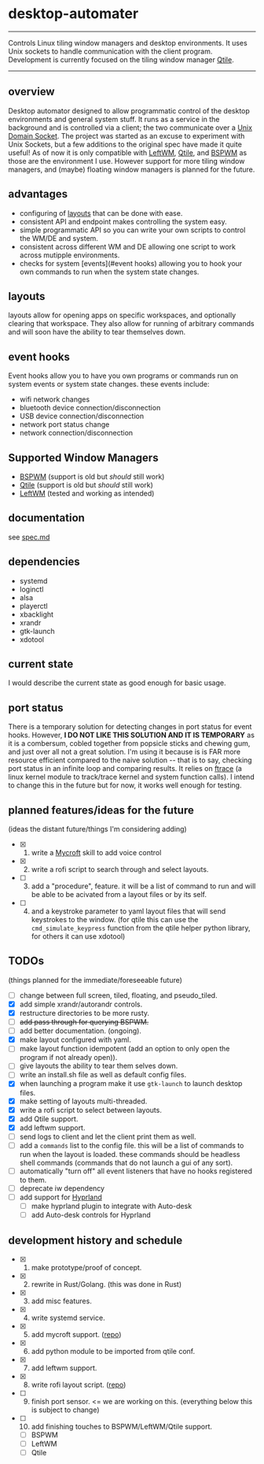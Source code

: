 # desktop-automater

---

Controls Linux tiling window managers and desktop environments. It uses Unix sockets to handle communication with the client program. Development is currently focused on the tiling window manager [Qtile](http://www.qtile.org/).

---

## overview

Desktop automator designed to allow programmatic control of the desktop environments and general system stuff. It runs as a service in the background and is controlled via a client; the two communicate over a [Unix Domain Socket](https://en.wikipedia.org/wiki/Unix_domain_socket). The project was started as an excuse to experiment with Unix Sockets, but a few additions to the original spec have made it quite useful! As of now it is only compatible with [LeftWM](https://leftwm.org/), [Qtile](http://www.qtile.org/), and [BSPWM](https://github.com/baskerville/bspwm) as those are the environment I use. However support for more tiling window managers, and (maybe) floating window managers is planned for the future.

## advantages

- configuring of [layouts](#layouts) that can be done with ease.
- consistent API and endpoint makes controlling the system easy.
- simple programmatic API so you can write your own scripts to control the WM/DE and system.
- consistent across different WM and DE allowing one script to work across mutipple environments.
- checks for system [events](#event hooks) allowing you to hook your own commands to run when the system state changes.

## layouts

layouts allow for opening apps on specific workspaces, and optionally clearing that workspace. They also allow for running of arbitrary commands and will soon have the ability to tear themselves down.

## event hooks

Event hooks allow you to have you own programs or commands run on system events or system state changes.
these events include:

- wifi network changes
- bluetooth device connection/disconnection
- USB device connection/disconnection
- network port status change
- network connection/disconnection

## Supported Window Managers

- [BSPWM](https://github.com/baskerville/bspwm) (support is old but _should_ still work)
- [Qtile](http://www.qtile.org/) (support is old but _should_ still work)
- [LeftWM](https://leftwm.org/) (tested and working as intended)

## documentation

see [spec.md](spec.md)

## dependencies

- systemd
- loginctl
- alsa
- playerctl
- xbacklight
- xrandr
- gtk-launch
- xdotool

## current state

I would describe the current state as good enough for basic usage.

## port status

There is a temporary solution for detecting changes in port status for event hooks. However, **I DO NOT LIKE THIS SOLUTION AND IT IS TEMPORARY** as it is a combersum, cobled together from popsicle sticks and chewing gum, and just over all not a great solution. I'm using it because is is FAR more resource efficient compared to the naive solution -- that is to say, checking port status in an infinite loop and comparing results. It relies on [ftrace](https://www.kernel.org/doc/html/v4.18/trace/ftrace.html) (a linux kernel module to track/trace kernel and system function calls). I intend to change this in the future but for now, it works well enough for testing.

## planned features/ideas for the future

(ideas the distant future/things I'm considering adding)

- [x] 1. write a [Mycroft](https://mycroft-ai.gitbook.io/docs/) skill to add voice control
- [x] 2. write a rofi script to search through and select layouts.
- [ ] 3. add a "procedure", feature. it will be a list of command to run and will be able to be acivated from a layout files or by its self.
- [ ] 4. and a keystroke parameter to yaml layout files that will send keystrokes to the window. (for qtile this can use the `cmd_simulate_keypress` function from the qtile helper python library, for others it can use xdotool)

## TODOs

(things planned for the immediate/foreseeable future)

- [ ] change between full screen, tiled, floating, and pseudo_tiled.
- [x] add simple xrandr/autorandr controls.
- [x] restructure directories to be more rusty.
- [ ] ~~add pass through for querying BSPWM.~~
- [ ] add better documentation. (ongoing).
- [x] make layout configured with yaml.
- [ ] make layout function idempotent (add an option to only open the program if not already open)).
- [ ] give layouts the ability to tear them selves down.
- [ ] write an install.sh file as well as default config files.
- [x] when launching a program make it use `gtk-launch` to launch desktop files.
- [x] make setting of layouts multi-threaded.
- [x] write a rofi script to select between layouts.
- [x] add Qtile support.
- [x] add leftwm support.
- [ ] send logs to client and let the client print them as well.
- [ ] add a `commands` list to the config file. this will be a list of commands to run when the layout is loaded. these commands should be headless shell commands (commands that do not launch a gui of any sort).
- [ ] automatically "turn off" all event listeners that have no hooks registered to them.
- [ ] deprecate iw dependency
- [ ] add support for [Hyprland](https://github.com/hyprwm/Hyprland)
    - [ ] make hyprland plugin to integrate with Auto-desk
    - [ ] add Auto-desk controls for Hyprland

## development history and schedule

- [x] 1. make prototype/proof of concept.
- [x] 2. rewrite in Rust/Golang. (this was done in Rust)
- [x] 3. add misc features.
- [x] 4. write systemd service.
- [x] 5. add mycroft support. ([repo](https://github.com/calacuda/mycroft-linux-control-skill))
- [x] 6. add python module to be imported from qtile conf.
- [x] 7. add leftwm support.
- [x] 8. write rofi layout script. ([repo]())
- [ ] 9. finish port sensor. <= we are working on this. (everything below this is subject to change)
- [ ] 10. add finishing touches to BSPWM/LeftWM/Qtile support.
    - [ ] BSPWM
    - [ ] LeftWM
    - [ ] Qtile
